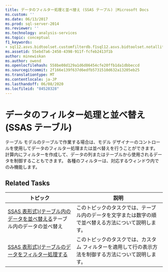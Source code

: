 ```yaml
---
title: データのフィルター処理と並べ替え (SSAS テーブル) |Microsoft Docs
ms.custom: ''
ms.date: 06/13/2017
ms.prod: sql-server-2014
ms.reviewer: ''
ms.technology: analysis-services
ms.topic: conceptual
f1_keywords:
- sql12.asvs.bidtoolset.customfilterdb.f1sql12.asvs.bidtoolset.notallitemsshowing.f1sql12.asvs.bidtoolset.autofiltermenu.f1
ms.assetid: 55ebd7a6-2458-4398-911f-fcfeb2413f1b
author: minewiskan
ms.author: owend
ms.openlocfilehash: 558be08d129a1d6d86454cfe20ffb1da1dbbeccd
ms.sourcegitcommit: 2f166e139f637d6edfb5731510d632a13205eb25
ms.translationtype: MT
ms.contentlocale: ja-JP
ms.lasthandoff: 06/08/2020
ms.locfileid: "84528328"
---
```

# <a name="filter-and-sort-data-ssas-tabular"></a>データのフィルター処理と並べ替え (SSAS テーブル)
  テーブル モデルのテーブルで作業する場合は、モデル デザイナーのコントロールを使用してデータのフィルター処理または並べ替えを行うことができます。 計算内にフィルターを作成して、データの列またはテーブルから使用されるデータを制御することもできます。 各種のフィルターは、対応するウィンドウ内でのみ機能します。  
  
## <a name="related-tasks"></a>Related Tasks  
  
|トピック|説明|  
|-----------|-----------------|  
|[SSAS 表形式&#41;&#40;テーブル内のデータを並べ替える](tabular-models/sort-data-in-a-table-ssas-tabular.md)テーブル内のデータの並べ替え|このトピックのタスクでは、テーブル内のデータを文字または数字の順で並べ替える方法について説明します。|  
|[SSAS 表形式&#41;&#40;テーブルのデータをフィルター処理する](tabular-models/filter-data-in-a-table-ssas-tabular.md)|このトピックのタスクでは、カスタム フィルターを適用して行の表示方法を制御する方法について説明します。|  
  
  
